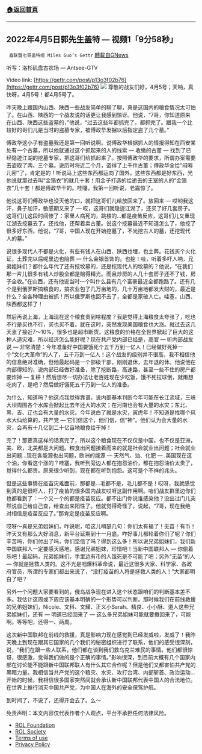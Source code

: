 ###  [:house:返回首頁](https://github.com/ourhimalayas/txt)
---


## 2022年4月5日郭先生盖特 — 视频1「9分58秒」
` 喜联盟七哥盖特组 Miles Guo’s Gettr` [轉載自GNews](https://gnews.org/zh-hans/2296528/)

听写：洛杉矶盘古农场 — Antsee-GTV

Video link: [https://gettr.com/post/p13o3f02b76](https://gettr.com/post/p13o3f02b76)
![](https://assets.gnews.org/wp-content/uploads/2022/04/11FD1F4D-58C7-4AD4-80B3-8343076231FF.jpeg)
尊敬的战友们好，4月5号；天呐，真快呀，4月5号！都4月5号了。

昨天晚上跟国内山西、陕西一些战友简单的聊了聊，真是这国内的粮食情况太可怕了。在山西、陕西的一个战友说的话更让我感到惊讶。他说，“7哥，你知道原来在山西、陕西这些盗墓的，”他说，“过去这些年都抓完了，都抓完了。跟我一个比较好的哥们儿是当时的盗墓专家，被傅政华发掘以后指定盗了几个墓。”

傅政华这小子有盗墓我还是第一回听说啊。说傅政华根据抓人的情报得知在西安某处有一个古墓，所以他就通过这个抓起来的人的线索 — 收缴的古董 — 找到了已经隐迹江湖的挖墓专家，把这哥们给抓起来了。按照傅政华的要求，所谓办案需要去盗取了两、三个墓。说历时将近二个月，盗得了上千件古董；傅政华全给“闷嘚儿密”了，肯定是的！听说马上这些东西都运向了国外。这些东西都是好东西，光他说就那过去叫“金箔衣”的就几十套！用金子打造的给逝去的王室的人的“金箔衣”几十套！都是傅政华干的。哇噻，我第一回听说，老震惊了。

他说这哥们傅政华也没灭他的口，就把这哥们儿给放回来了。放回来 — 哎哟我这汗，鼻子加汗，敏感期又来了 — 哎，这哥们就隐迹江湖了，还买了好几套房子。这哥们儿这段时间惨了：家里人病死的，跳楼的…都是疫苗反应，这哥们儿又重现江湖去挖墓去了。还找他，还帮着卖古董。说这个挖墓最近不知道怎么了，他挖了很多好东西，他说，“7哥，中国人现在开始挖墓了，不光挖古人的墓，还挖现代人的墓。”

说很多现代人不都是火化，有些有钱人在山西、陕西也埋，也土葬。花钱买个火化证，土葬完以后呢里边也陪葬 — 什么金银首饰的。也挖！哇，听着多吓人呐，兄弟姐妹们？都什么年代了还有挖坟墓的，还是挖现代人的坟墓的？他说，“在我们那一片儿很多有钱人炒股全都是赔得精光。而且炒房的人几十套房子还不了钱，房子全收。”在山西，还有他说当时一个叫什么县有几个富豪最近全都跑路了。还有几个是到俄罗斯搞粮食的，搞农业包了几万亩地的，几十万亩地都发大财的，最近是什么？全各种理由被抓！所以俄罗斯也回不去了，全都是家破人亡。哇塞，山西、陕西都这样了！

然后再说上海，上海现在这个粮食贵到啥程度？我是觉得上海粮食太夸张了，吃也不行是买也不行，买也买不着。就在这时，突然发现美国粮食也大涨。就过去这几天涨了接近7～10%，很多也是超市断货。这粮食的价格在全世界掀起了巨大的这种人道灾难，所以经济怎么能好呢？现在共产党内部已经是，高官 — 听内部战友说 — 非常清楚：今年准备好中国要饿死个五千万到一亿人！已经做好死掉一个“文化大革命”的人了，五千万到一亿人！这个战友的级别并不很高，我不相信他的信息绝对准确，但他最起码是一个部级干部，刚刚退休，去年退的休。他说他在内部得知的，说内部已经做好准备，除了挖断路，高速路，甚至一些不住的房产都要炸掉 — 复耕！然后想尽一切办法让老百姓现在少吃饭，饿不死拉球倒，就甭想吃肉了，是吧？然后做好饿死五千万到一亿人的准备。

为什么，知道吗？他这点我觉得靠谱，说内部基本判断今年可能在长江流域，三峡大坝周围各个水库会掀起比去年还大的水灾；在河南也会有大量的水灾；东北、黑、吉、辽也会有大量的水灾。今年说白了就是水灾，寅虎年！不知道是找哪个风水大仙给算的，共产党 — 它们信这个，他们信，信“神”。他们认为会大量的水灾，会再有十几亿到二十亿亩地粮食给干掉！

完了！那要真这样的话真完了，所以这个粮食现在不仅仅是中国，也不仅是亚洲，美、欧，北美都是大问题。粮食出问题接着而来的就是社会就业出问题；社会就业出问题…现在各能源也出问题，欧洲的能源 — 天然气、油、化肥 — .美国现在这个油，你看这个涨的？哇塞，我听到旁边人都在抱怨油价，都在抱怨油价太贵了，觉得什么都贵。原来很少听到，现在都在听到抱怨。这可是个不祥的兆头。

但是这些事情在疫苗灾难面前，那都是…毛都不是，毛儿都不是！哎呀，我就感觉到真的是很吓人，打了疫苗的很多国内战友哎呀这副作用啊。咱们战友群里边你们也都看到了：一个又一个的都是疫苗反应。都不出门你说谁感染他？没出过门儿突然说自己给自己查，给查出来阳性了。他就觉得奇怪了，说起，“7哥，现在我绝对相信是疫苗反应了。”那肯定是疫苗反应啊。

哎呀～真是兄弟姐妹们，咋说呢，咱这儿嘚瑟几句：你们太有福了！无苗！有币！昨天又有那么大好消息，新平台延期到十一月底。咋好事儿都轮着你们了呢？你们辛苦吗，你们付出了吗，你们坚信了吗？得到这么多！所以说兄弟姐妹们，我们新中国联邦人一定要感天感地，感谢兄弟姐妹，珍惜吧！当新中国联邦人 — 你偷着乐吧！最起码，兄弟姐妹们，手里边有币的人饿死是不可能了吧；另外“无苗”的人 — 你就是拯救人类的。这不光是咱爆料革命说，最近这很多大家、科学家、各政府官员，所谓的专家们都出来说了，“没打疫苗的人将是拯救人类的人！”大家都明白了吧？

另外一个问题大家要看到的，俄乌战争现在进入这个状态跟咱们的判断基本差不多。我估计这周或下周应该基本明确的一个形势可以判断。那时候我们在前线救援的兄弟姐妹们，Nicole、文科、文耀、正义小Sarah、精良、小小酥、道人这些兄弟姐妹们，还有 — 明道已经回来了 — 这么多兄弟姐妹可能就要撤回来了，可能啊。等等吧，还得一、两周。

这次新中国联邦在前线的救援，真是影响力现在感觉到已经发威啦，发威了！我昨天晚上到现在跟其它国家的几个我们的秘密组织进行了联系，他们的感受很深刻，说，“我们在跟一些人联系，他们都在谈到我们救乌克兰难民的事情。他们都很惊讶，很感激，觉得我们做的是个正确的事情。”影响很深，到目前大概有几个国家内部在讨论能不能跟新中国联邦联人有什么其它合作呢？但是他们又都害怕共产党的黑暗力量。我相信当共产党的这个粮灾、水灾、攻打台湾、内部斩首、政治运动…开始的时候，我相信很多国家突然间就会承认新中国联邦代表中国人的合法地位。在世界上推行消灭中国共产党，为中国人在海外的安全保驾护航。

到时间了，不说了，还得开会去了。么～

 

免责声明：本文内容仅代表作者个人观点，平台不承担任何法律风险。

- [ROL Foundation](https://rolfoundation.org/)
- [ROL Society](https://rolsociety.org/)
- [Terms of use](https://gnews.org/terms-of-use-3/)
- [Privacy Policy](https://gnews.org/privacy-policy/)
